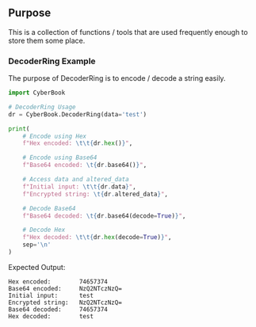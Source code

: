 ## Purpose
This is a collection of functions / tools that are used frequently enough to store them some place.

### DecoderRing Example
The purpose of DecoderRing is to encode / decode a string easily.
```python
import CyberBook

# DecoderRing Usage
dr = CyberBook.DecoderRing(data='test')

print(
    # Encode using Hex
    f"Hex encoded: \t\t{dr.hex()}",

    # Encode using Base64
    f"Base64 encoded: \t{dr.base64()}",

    # Access data and altered_data
    f"Initial input: \t\t{dr.data}",
    f"Encrypted string: \t{dr.altered_data}",

    # Decode Base64
    f"Base64 decoded: \t{dr.base64(decode=True)}",

    # Decode Hex
    f"Hex decoded: \t\t{dr.hex(decode=True)}",
    sep='\n'
)
```
Expected Output:
```commandline
Hex encoded: 		74657374
Base64 encoded: 	NzQ2NTczNzQ=
Initial input: 		test
Encrypted string: 	NzQ2NTczNzQ=
Base64 decoded: 	74657374
Hex decoded: 		test
```